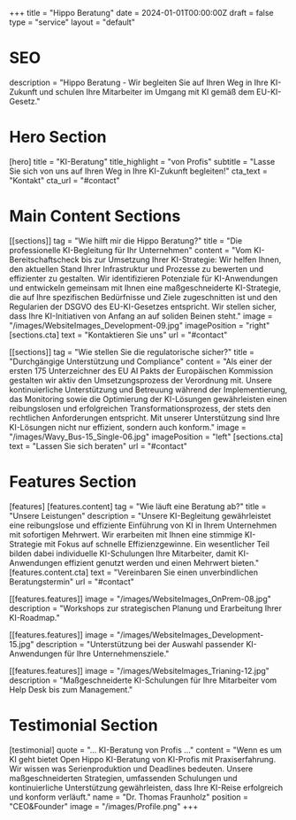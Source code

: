 +++
title = "Hippo Beratung"
date = 2024-01-01T00:00:00Z
draft = false
type = "service"
layout = "default"

# SEO
description = "Hippo Beratung - Wir begleiten Sie auf Ihren Weg in Ihre KI-Zukunft und schulen Ihre Mitarbeiter im Umgang mit KI gemäß dem EU-KI-Gesetz."

# Hero Section
[hero]
title = "KI-Beratung"
title_highlight = "von Profis"
subtitle = "Lasse Sie sich von uns auf Ihren Weg in Ihre KI-Zukunft begleiten!"
cta_text = "Kontakt"
cta_url = "#contact"

# Main Content Sections
[[sections]]
tag = "Wie hilft mir die Hippo Beratung?"
title = "Die professionelle KI-Begleitung für Ihr Unternehmen"
content = "Vom KI-Bereitschaftscheck bis zur Umsetzung Ihrer KI-Strategie: Wir helfen Ihnen, den aktuellen Stand Ihrer Infrastruktur und Prozesse zu bewerten und effizienter zu gestalten. Wir identifizieren Potenziale für KI-Anwendungen und entwickeln gemeinsam mit Ihnen eine maßgeschneiderte KI-Strategie, die auf Ihre spezifischen Bedürfnisse und Ziele zugeschnitten ist und den Regularien der DSGVO des EU-KI-Gesetzes entspricht. Wir stellen sicher, dass Ihre KI-Initiativen von Anfang an auf soliden Beinen steht."
image = "/images/WebsiteImages_Development-09.jpg"
imagePosition = "right"
[sections.cta]
text = "Kontaktieren Sie uns"
url = "#contact"

[[sections]]
tag = "Wie stellen Sie die regulatorische sicher?"
title = "Durchgängige Unterstützung und Compliance"
content = "Als einer der ersten 175 Unterzeichner des EU AI Pakts der Europäischen Kommission gestalten wir aktiv den Umsetzungsprozess der Verordnung mit. Unsere kontinuierliche Unterstützung und Betreuung während der Implementierung, das Monitoring sowie die Optimierung der KI-Lösungen gewährleisten einen reibungslosen und erfolgreichen Transformationsprozess, der stets den rechtlichen Anforderungen entspricht. Mit unserer Unterstützung sind Ihre KI-Lösungen nicht nur effizient, sondern auch konform."
image = "/images/Wavy_Bus-15_Single-06.jpg"
imagePosition = "left"
[sections.cta]
text = "Lassen Sie sich beraten"
url = "#contact"

# Features Section
[features]
[features.content]
tag = "Wie läuft eine Beratung ab?"
title = "Unsere Leistungen"
description = "Unsere KI-Begleitung gewährleistet eine reibungslose und effiziente Einführung von KI in Ihrem Unternehmen mit sofortigen Mehrwert. Wir erarbeiten mit Ihnen eine stimmige KI-Strategie mit Fokus auf schnelle Effizienzgewinne. Ein wesentlicher Teil bilden dabei individuelle KI-Schulungen Ihre Mitarbeiter, damit KI-Anwendungen effizient genutzt werden und einen Mehrwert bieten."
[features.content.cta]
text = "Vereinbaren Sie einen unverbindlichen Beratungstermin"
url = "#contact"

[[features.features]]
image = "/images/WebsiteImages_OnPrem-08.jpg"
description = "Workshops zur strategischen Planung und Erarbeitung Ihrer KI-Roadmap."

[[features.features]]
image = "/images/WebsiteImages_Development-15.jpg"
description = "Unterstützung bei der Auswahl passender KI-Anwendungen für Ihre Unternehmensziele."

[[features.features]]
image = "/images/WebsiteImages_Trianing-12.jpg"
description = "Maßgeschneiderte KI-Schulungen für Ihre Mitarbeiter vom Help Desk bis zum Management."

# Testimonial Section
[testimonial]
quote = "... KI-Beratung von Profis ..."
content = "Wenn es um KI geht bietet Open Hippo KI-Beratung von KI-Profis mit Praxiserfahrung. Wir wissen was Serienproduktion und Deadlines bedeuten. Unsere maßgeschneiderten Strategien, umfassenden Schulungen und kontinuierliche Unterstützung gewährleisten, dass Ihre KI-Reise erfolgreich und konform verläuft."
name = "Dr. Thomas Fraunholz"
position = "CEO&Founder"
image = "/images/Profile.png"
+++
